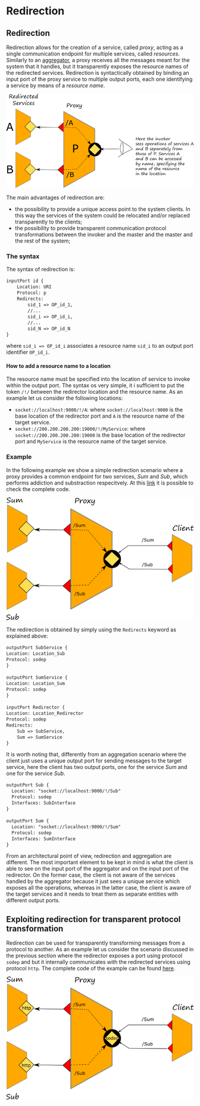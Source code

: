 # Redirection

## Redirection

Redirection allows for the creation of a service, called _proxy_, acting as a single communication endpoint for multiple services, called _resources_. Similarly to an [aggregator](aggregation.md), a proxy receives all the messages meant for the system that it handles, but it transparently exposes the resource names of the redirected services. Redirection is syntactically obtained by binding an input port of the proxy service to multiple output ports, each one identifying a service by means of a _resource name_.

![](../../.gitbook/assets/redirection.png)

The main advantages of redirection are:

* the possibility to provide a unique access point to the system clients. In this way the services of the system could be relocated and/or replaced transparently to the clients;
* the possibility to provide transparent communication protocol transformations between the invoker and the master and the master and the rest of the system;

### The syntax

The syntax of redirection is:

```text
inputPort id {
    Location: URI
    Protocol: p
    Redirects:
        sid_1 => OP_id_1,
        //...
        sid_i => OP_id_i,
        //...
        sid_N => OP_id_N
}
```

where `sid_i => OP_id_i` associates a resource name `sid_i` to an output port identifier `OP_id_i`.

#### How to add a resource name to a location

The resource name must be specified into the location of service to invoke within the output port. The syntax os very simple, it i sufficient to put the token `/!/` between the redirector location and the resource name. As an example let us consider the following locations:

* `socket://localhost:9000/!/A`: where `socket://localhost:9000` is the base location of the redirector port and `A` is the resource name of the target service.
* `socket://200.200.200.200:19000/!/MyService`: where `socket://200.200.200.200:19000` is the base location of the redirector port and `MyService` is the resource name of the target service.

### Example

In the following example we show a simple redirection scenario where a proxy provides a common endpoint for two services, _Sum_ and _Sub_, which performs addiction and substraction respecitvely. At this [link](https://github.com/jolie/examples/tree/master/04_architectural_composition/07_redirection/01_static_redirection) it is possible to check the complete code.

![](../../.gitbook/assets/redirection_example.png)

The redirection is obtained by simply using the `Redirects` keyword as explained above:

```text
outputPort SubService {
Location: Location_Sub
Protocol: sodep
}

outputPort SumService {
Location: Location_Sum
Protocol: sodep
}

inputPort Redirector {
Location: Location_Redirector
Protocol: sodep
Redirects:
    Sub => SubService,
    Sum => SumService
}
```

It is worth noting that, differently from an aggregation scenario where the client just uses a unique output port for sending messages to the target service, here the client has two output ports, one for the service _Sum_ and one for the service _Sub_.

```text
outputPort Sub {
  Location: "socket://localhost:9000/!/Sub"
  Protocol: sodep
  Interfaces: SubInterface
}

outputPort Sum {
  Location: "socket://localhost:9000/!/Sum"
  Protocol: sodep
  Interfaces: SumInterface
}
```

From an architectural point of view, redirection and aggregation are different. The most important element to be kept in mind is what the client is able to see on the input port of the aggregator and on the input port of the redirector. On the former case, the client is not aware of the services handled by the aggregator because it just sees a unique service which exposes all the operations, whereas in the latter case, the client is aware of the target services and it needs to treat them as separate entities with different output ports.

## Exploiting redirection for transparent protocol transformation

Redirection can be used for transparently transforming messages from a protocol to another. As an example let us consider the scenario discussed in the previous section where the redirector exposes a port using protocol `sodep` and but it internally communicates with the redirected services using protocol `http`. The complete code of the example can be found [here](https://github.com/jolie/examples/tree/master/04_architectural_composition/07_redirection/02_redirection_change_protocol).

![](../../.gitbook/assets/redirection_example_protocol_sodep.png)

